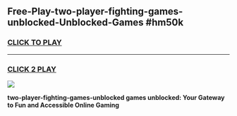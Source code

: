 
## Free-Play-two-player-fighting-games-unblocked-Unblocked-Games #hm50k
<h3>
<a href="https://news.freeplayer.one?title=two-player-fighting-games-unblocked&ref=8M">CLICK TO PLAY</a></h3>
<hr>

<h3>
<a href="https://news.freeplayer.one?title=two-player-fighting-games-unblocked&ref=8M">CLICK 2 PLAY</a>
  
</h3>

<a href="https://news.freeplayer.one?title=two-player-fighting-games-unblocked&ref=8M"><img src="https://clearcache.store/games.png"></a>


**two-player-fighting-games-unblocked games unblocked: Your Gateway to Fun and Accessible Online Gaming**

